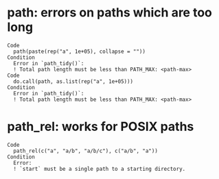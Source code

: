 # path: errors on paths which are too long

    Code
      path(paste(rep("a", 1e+05), collapse = ""))
    Condition
      Error in `path_tidy()`:
      ! Total path length must be less than PATH_MAX: <path-max>
    Code
      do.call(path, as.list(rep("a", 1e+05)))
    Condition
      Error in `path_tidy()`:
      ! Total path length must be less than PATH_MAX: <path-max>

# path_rel: works for POSIX paths

    Code
      path_rel(c("a", "a/b", "a/b/c"), c("a/b", "a"))
    Condition
      Error:
      ! `start` must be a single path to a starting directory.

